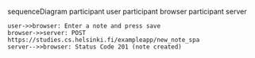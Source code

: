 sequenceDiagram
    participant user
    participant browser
    participant server

    user->>browser: Enter a note and press save
    browser->>server: POST https://studies.cs.helsinki.fi/exampleapp/new_note_spa
    server-->>browser: Status Code 201 (note created)
